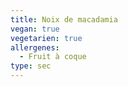 ```yaml
---
title: Noix de macadamia
vegan: true
vegetarien: true
allergenes:
  - Fruit à coque
type: sec
---
```


